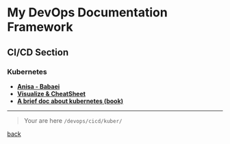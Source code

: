 # My DevOps Documentation Framework

## CI/CD Section

### Kubernetes

- [**Anisa - Babaei**](babaei/index.md)
- [**Visualize & CheatSheet**](cheatsheet/index.md)
- [**A brief doc about kubernetes (book)**](files/k8s-cs.pdf)

---

> Your are here `/devops/cicd/kuber/`

[back](../index.md)
